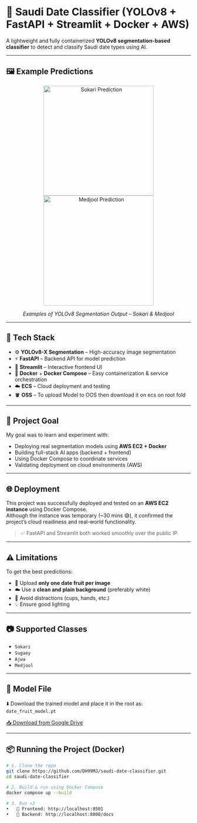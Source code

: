 # 🌴 Saudi Date Classifier (YOLOv8 + FastAPI + Streamlit + Docker + AWS)

A lightweight and fully containerized **YOLOv8 segmentation-based classifier** to detect and classify Saudi date types using AI.

---

## 🖼️ Example Predictions

<p align="center">
  <img src="/static/images/983e6103-05b6-4cbc-be9b-bbcfbe713930.jpg" alt="Sokari Prediction" width="300"/>
  <img src="/static/images/67b083d5-490d-4a71-aada-640f7261aa25.jpg" alt="Medjool Prediction" width="300"/>
</p>

<p align="center">
  <i>Examples of YOLOv8 Segmentation Output – Sokari & Medjool</i>
</p>

---

## 🚀 Tech Stack
- ⚙️ **YOLOv8-X Segmentation** – High-accuracy image segmentation  
- ⚡ **FastAPI** – Backend API for model prediction  
- 🎨 **Streamlit** – Interactive frontend UI  
- 🐳 **Docker** + **Docker Compose** – Easy containerization & service orchestration  
- ☁️ **ECS** – Cloud deployment and testing
- 🪣	 **OSS** – To upload Model to OOS then download it on ecs on root fold  

---

## 🎯 Project Goal
My goal was to learn and experiment with:
- Deploying real segmentation models using **AWS EC2 + Docker**
- Building full-stack AI apps (backend + frontend)
- Using Docker Compose to coordinate services
- Validating deployment on cloud environments (AWS)

---

## 🌐 Deployment

This project was successfully deployed and tested on an **AWS EC2 instance** using Docker Compose.  
Although the instance was temporary (~30 mins 😅), it confirmed the project’s cloud readiness and real-world functionality.

> ✅ FastAPI and Streamlit both worked smoothly over the public IP.

---

## ⚠️ Limitations
To get the best predictions:
- 📸 Upload **only one date fruit per image**
- ☁️ Use a **clean and plain background** (preferably white)
- 🚫 Avoid distractions (cups, hands, etc.)
- 💡 Ensure good lighting

---

## 📷 Supported Classes
- `Sokari`  
- `Sugaey`  
- `Ajwa`  
- `Medjool`  

---

## 🔗 Model File

⬇️ Download the trained model and place it in the root as:  
`date_fruit_model.pt`

[📥 Download from Google Drive](https://drive.google.com/file/d/1ZPvdR7CkQm37Ix3xho-aF_kFAoeL9uX8/view)

---

## 📦 Running the Project (Docker)

```bash
# 1. Clone the repo
git clone https://github.com/DH99MJ/saudi-date-classifier.git
cd saudi-date-classifier

# 2. Build & run using Docker Compose
docker compose up --build

# 3. Run <3
•	🎯 Frontend: http://localhost:8501
•	🧠 Backend: http://localhost:8000/docs
